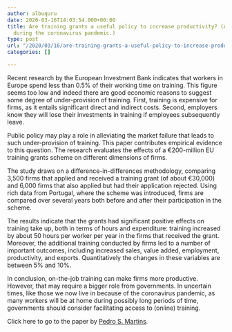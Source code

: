 ```yaml
---
author: albuquru
date: 2020-03-16T14:03:54.000+00:00
title: Are training grants a useful policy to increase productivity? (A policy suggestion
  during the coronavirus pandemic.)
type: post
url: "/2020/03/16/are-training-grants-a-useful-policy-to-increase-productivity/"
categories: []

---
```

Recent research by the European Investment Bank indicates that workers in Europe spend less than 0.5% of their working time on training. This figure seems too low and indeed there are good economic reasons to suggest some degree of under-provision of training. First, training is expensive for firms, as it entails significant direct and indirect costs. Second, employers know they will lose their investments in training if employees subsequently leave.

Public policy may play a role in alleviating the market failure that leads to such under-provision of training. This paper contributes empirical evidence to this question. The research evaluates the effects of a €200-million EU training grants scheme on different dimensions of firms.

The study draws on a difference-in-differences methodology, comparing 3,500 firms that applied and received a training grant (of about €30,000) and 6,000 firms that also applied but had their application rejected. Using rich data from Portugal, where the scheme was introduced, firms are compared over several years both before and after their participation in the scheme.

The results indicate that the grants had significant positive effects on training take up, both in terms of hours and expenditure: training increased by about 50 hours per worker per year in the firms that received the grant. Moreover, the additional training conducted by firms led to a number of important outcomes, including increased sales, value added, employment, productivity, and exports. Quantitatively the changes in these variables are between 5% and 10%.

In conclusion, on-the-job training can make firms more productive. However, that may require a bigger role from governments. In uncertain times, like those we now live in because of the coronavirus pandemic, as many workers will be at home during possibly long periods of time, governments should consider facilitating access to (online) training.

Click here to go to the paper by [Pedro S. Martins](https://ideas.repec.org/p/zbw/glodps/488.html).